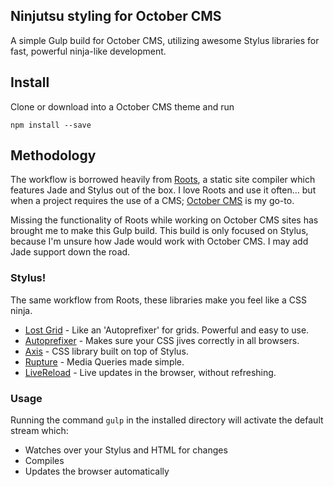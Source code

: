 ## Ninjutsu styling for October CMS ##

A simple Gulp build for October CMS, utilizing awesome Stylus libraries for fast, powerful ninja-like development.

## Install ##

Clone or download into a October CMS theme and run

    npm install --save

## Methodology ##

The workflow is borrowed heavily from [Roots](https://github.com/jenius/roots), a static site compiler which features Jade and Stylus out of the box. I love Roots and use it often... but when a project requires the use of a CMS; [October CMS](http://https://octobercms.com/) is my go-to.

Missing the functionality of Roots while working on October CMS sites has brought me to make this Gulp build. This build is only focused on Stylus, because I'm unsure how Jade would work with October CMS. I may add Jade support down the road.

### Stylus! ###

The same workflow from Roots, these libraries make you feel like a CSS ninja.

 - [Lost Grid](https://github.com/peterramsing/lost) -
 Like an 'Autoprefixer' for grids. Powerful and easy to use.
 - [Autoprefixer](https://github.com/postcss/autoprefixer) -
 Makes sure your CSS jives correctly in all browsers.
 - [Axis](https://github.com/jenius/axis) -
 CSS library built on top of Stylus.
 - [Rupture](https://github.com/jenius/rupture) -
 Media Queries made simple.
 - [LiveReload](https://github.com/vohof/gulp-livereload) -
 Live updates in the browser, without refreshing.

### Usage ###

Running the command `gulp` in the installed directory will activate the default stream which:
- Watches over your Stylus and HTML for changes
- Compiles
- Updates the browser automatically
